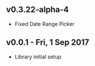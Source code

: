 v0.3.22-alpha-4 
--------------------------------------
- Fixed Date Range Picker 


v0.0.1 - Fri, 1 Sep 2017 
--------------------------------------
- Library initial setup 
